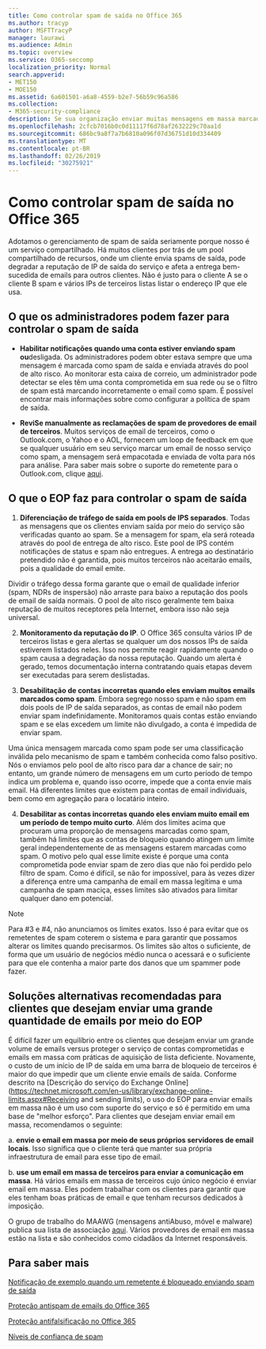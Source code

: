 ```yaml
---
title: Como controlar spam de saída no Office 365
ms.author: tracyp
author: MSFTTracyP
manager: laurawi
ms.audience: Admin
ms.topic: overview
ms.service: O365-seccomp
localization_priority: Normal
search.appverid:
- MET150
- MOE150
ms.assetid: 6a601501-a6a8-4559-b2e7-56b59c96a586
ms.collection:
- M365-security-compliance
description: Se sua organização enviar muitas mensagens em massa marcadas como spam, você poderá ter impedido de enviar emails com o Office 365. Leia este artigo para saber mais sobre por que isso acontece e o que você pode fazer sobre ele.
ms.openlocfilehash: 2cfcb7016b0c0d11117f6d78af2632229c70aa1d
ms.sourcegitcommit: 686bc9a8f7a7b6810a096f07d36751d10d334409
ms.translationtype: MT
ms.contentlocale: pt-BR
ms.lasthandoff: 02/26/2019
ms.locfileid: "30275921"
---
```

# <a name="controlling-outbound-spam-in-office-365"></a>Como controlar spam de saída no Office 365

Adotamos o gerenciamento de spam de saída seriamente porque nosso é um serviço compartilhado.  Há muitos clientes por trás de um pool compartilhado de recursos, onde um cliente envia spams de saída, pode degradar a reputação de IP de saída do serviço e afeta a entrega bem-sucedida de emails para outros clientes. Não é justo para o cliente A se o cliente B spam e vários IPs de terceiros listas listar o endereço IP que ele usa.

## <a name="what-admins-can-do-to-control-outbound-spam"></a>O que os administradores podem fazer para controlar o spam de saída

- **Habilitar notificações quando uma conta estiver enviando spam ou**desligada. Os administradores podem obter estava sempre que uma mensagem é marcada como spam de saída e enviada através do pool de alto risco. Ao monitorar esta caixa de correio, um administrador pode detectar se eles têm uma conta comprometida em sua rede ou se o filtro de spam está marcando incorretamente o email como spam.  É possível encontrar mais informações sobre como configurar a política de spam [](configure-the-outbound-spam-policy.md)de saída.
 
- **ReviSe manualmente as reclamações de spam de provedores de email de terceiros**. Muitos serviços de email de terceiros, como o Outlook.com, o Yahoo e o AOL, fornecem um loop de feedback em que se qualquer usuário em seu serviço marcar um email de nosso serviço como spam, a mensagem será empacotada e enviada de volta para nós para análise. Para saber mais sobre o suporte do remetente para o Outlook.com, clique [aqui](https://sendersupport.olc.protection.outlook.com/pm/services.aspx).

## <a name="what-eop-does-to-control-outbound-spam"></a>O que o EOP faz para controlar o spam de saída 

1. **Diferenciação de tráfego de saída em pools de IPS separados**. Todas as mensagens que os clientes enviam saída por meio do serviço são verificadas quanto ao spam. Se a mensagem for spam, ela será roteada através do pool de entrega de alto risco. Este pool de IPS contém notificações de status e spam não entregues. A entrega ao destinatário pretendido não é garantida, pois muitos terceiros não aceitarão emails, pois a qualidade do email emite.

Dividir o tráfego dessa forma garante que o email de qualidade inferior (spam, NDRs de inspersão) não arraste para baixo a reputação dos pools de email de saída normais. O pool de alto risco geralmente tem baixa reputação de muitos receptores pela Internet, embora isso não seja universal. 

2. **Monitoramento da reputação do IP**. O Office 365 consulta vários IP de terceiros listas e gera alertas se qualquer um dos nossos IPs de saída estiverem listados neles. Isso nos permite reagir rapidamente quando o spam causa a degradação da nossa reputação. Quando um alerta é gerado, temos documentação interna contratando quais etapas devem ser executadas para serem deslistadas. 

3. **Desabilitação de contas incorretas quando eles enviam muitos emails marcados como spam**. Embora segrego nosso spam e não spam em dois pools de IP de saída separados, as contas de email não podem enviar spam indefinidamente. Monitoramos quais contas estão enviando spam e se elas excedem um limite não divulgado, a conta é impedida de enviar spam.

Uma única mensagem marcada como spam pode ser uma classificação inválida pelo mecanismo de spam e também conhecida como falso positivo. Nós o enviamos pelo pool de alto risco para dar a chance de sair; no entanto, um grande número de mensagens em um curto período de tempo indica um problema e, quando isso ocorre, impede que a conta envie mais email. Há diferentes limites que existem para contas de email individuais, bem como em agregação para o locatário inteiro.

4. **Desabilitar as contas incorretas quando eles enviam muito email em um período de tempo muito curto**. Além dos limites acima que procuram uma proporção de mensagens marcadas como spam, também há limites que as contas de bloqueio quando atingem um limite geral independentemente de as mensagens estarem marcadas como spam. O motivo pelo qual esse limite existe é porque uma conta comprometida pode enviar spam de zero dias que não foi perdido pelo filtro de spam. Como é difícil, se não for impossível, para às vezes dizer a diferença entre uma campanha de email em massa legítima e uma campanha de spam maciça, esses limites são ativados para limitar qualquer dano em potencial.

> [!NOTE]
> Para #3 e #4, não anunciamos os limites exatos.  Isso é para evitar que os remetentes de spam coterem o sistema e para garantir que possamos alterar os limites quando precisarmos. Os limites são altos o suficiente, de forma que um usuário de negócios médio nunca o acessará e o suficiente para que ele contenha a maior parte dos danos que um spammer pode fazer. 

## <a name="recommended-workarounds-for-customers-who-want-to-send-outbound-a-lot-of-email-through-eop"></a>Soluções alternativas recomendadas para clientes que desejam enviar uma grande quantidade de emails por meio do EOP

É difícil fazer um equilíbrio entre os clientes que desejam enviar um grande volume de emails versus proteger o serviço de contas comprometidas e emails em massa com práticas de aquisição de lista deficiente. Novamente, o custo de um início de IP de saída em uma barra de bloqueio de terceiros é maior do que impedir que um cliente envie emails de saída. Conforme descrito na [Descrição do serviço do Exchange Online](https://technet.microsoft.com/en-us/library/exchange-online-limits.aspx#Receiving and sending limits), o uso do EOP para enviar emails em massa não é um uso com suporte do serviço e só é permitido em uma base de "melhor esforço". Para clientes que desejam enviar email em massa, recomendamos o seguinte:

a. **envie o email em massa por meio de seus próprios servidores de email locais**. Isso significa que o cliente terá que manter sua própria infraestrutura de email para esse tipo de email.

b. **use um email em massa de terceiros para enviar a comunicação em massa**. Há vários emails em massa de terceiros cujo único negócio é enviar email em massa. Eles podem trabalhar com os clientes para garantir que eles tenham boas práticas de email e que tenham recursos dedicados à imposição. 

O grupo de trabalho do MAAWG (mensagens antiAbuso, móvel e malware) publica sua lista de associação [aqui](http://www.maawg.org/about/roster). Vários provedores de email em massa estão na lista e são conhecidos como cidadãos da Internet responsáveis. 
  
## <a name="for-more-information"></a>Para saber mais

[Notificação de exemplo quando um remetente é bloqueado enviando spam de saída](sample-notification-when-a-sender-is-blocked-sending-outbound-spam.md)

[Proteção antispam de emails do Office 365](anti-spam-protection.md)

[Proteção antifalsificação no Office 365](anti-spoofing-protection.md)

[Níveis de confiança de spam](spam-confidence-levels.md)
